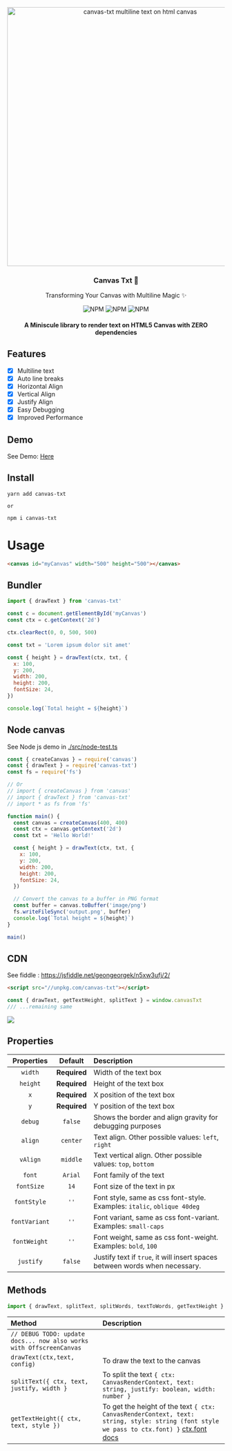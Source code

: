 <div align="center">
<img src="./src/docs/featured.png" width=600 alt="canvas-txt multiline text on html canvas">
<h3>Canvas Txt 📐</h3>
<p>
Transforming Your Canvas with Multiline Magic ✨
</p>

<p align="center">

<img alt="NPM" src="https://img.shields.io/bundlephobia/minzip/canvas-txt?style=flat-square">

<img alt="NPM" src="https://img.shields.io/npm/v/canvas-txt?style=flat-square">

<img alt="NPM" src="https://img.shields.io/npm/l/canvas-txt?style=flat-square">

</p>

#### A Miniscule library to render text on HTML5 Canvas with ZERO dependencies

</div>

## Features

- [x] Multiline text
- [x] Auto line breaks
- [x] Horizontal Align
- [x] Vertical Align
- [x] Justify Align
- [x] Easy Debugging
- [x] Improved Performance

## Demo

See Demo: [Here](https://canvas-txt.geongeorge.com)

## Install

```
yarn add canvas-txt

or

npm i canvas-txt
```

# Usage

```html
<canvas id="myCanvas" width="500" height="500"></canvas>
```

## Bundler

```javascript
import { drawText } from 'canvas-txt'

const c = document.getElementById('myCanvas')
const ctx = c.getContext('2d')

ctx.clearRect(0, 0, 500, 500)

const txt = 'Lorem ipsum dolor sit amet'

const { height } = drawText(ctx, txt, {
  x: 100,
  y: 200,
  width: 200,
  height: 200,
  fontSize: 24,
})

console.log(`Total height = ${height}`)
```

## Node canvas

See Node js demo in [./src/node-test.ts](https://github.com/geongeorge/Canvas-Txt/blob/master/src/node-test.ts)

```js
const { createCanvas } = require('canvas')
const { drawText } = require('canvas-txt')
const fs = require('fs')

// Or
// import { createCanvas } from 'canvas'
// import { drawText } from 'canvas-txt'
// import * as fs from 'fs'

function main() {
  const canvas = createCanvas(400, 400)
  const ctx = canvas.getContext('2d')
  const txt = 'Hello World!'

  const { height } = drawText(ctx, txt, {
    x: 100,
    y: 200,
    width: 200,
    height: 200,
    fontSize: 24,
  })

  // Convert the canvas to a buffer in PNG format
  const buffer = canvas.toBuffer('image/png')
  fs.writeFileSync('output.png', buffer)
  console.log(`Total height = ${height}`)
}

main()
```

## CDN

See fiddle : https://jsfiddle.net/geongeorgek/n5xw3ufj/2/

```html
<script src="//unpkg.com/canvas-txt"></script>
```

```javascript
const { drawText, getTextHeight, splitText } = window.canvasTxt
/// ...remaining same
```

![](./src/docs/canvas.jpg)

## Properties

|  Properties   |   Default    | Description                                                                    |
| :-----------: | :----------: | :----------------------------------------------------------------------------- |
|    `width`    | **Required** | Width of the text box                                                          |
|   `height`    | **Required** | Height of the text box                                                         |
|      `x`      | **Required** | X position of the text box                                                     |
|      `y`      | **Required** | Y position of the text box                                                     |
|    `debug`    |   `false`    | Shows the border and align gravity for debugging purposes                      |
|    `align`    |   `center`   | Text align. Other possible values: `left`, `right`                             |
|   `vAlign`    |   `middle`   | Text vertical align. Other possible values: `top`, `bottom`                    |
|    `font`     |   `Arial`    | Font family of the text                                                        |
|  `fontSize`   |     `14`     | Font size of the text in px                                                    |
|  `fontStyle`  |     `''`     | Font style, same as css font-style. Examples: `italic`, `oblique 40deg`        |
| `fontVariant` |     `''`     | Font variant, same as css font-variant. Examples: `small-caps` |
| `fontWeight`  |     `''`     | Font weight, same as css font-weight. Examples: `bold`, `100`                  |
|   `justify`   |   `false`    | Justify text if `true`, it will insert spaces between words when necessary.    |

## Methods

```js
import { drawText, splitText, splitWords, textToWords, getTextHeight } from 'canvas-txt'
```

| Method                                    | Description                                                                                                                                                                                                                     |
| :---------------------------------------- | :------------------------------------------------------------------------------------------------------------------------------------------------------------------------------------------------------------------------------ |
| `// DEBUG TODO: update docs... now also works with OffscreenCanvas `           |                                                                                                                                                                                                                                 |
| `drawText(ctx,text, config)`              | To draw the text to the canvas                                                                                                                                                                                                  |
| `splitText({ ctx, text, justify, width }` | To split the text `{ ctx: CanvasRenderContext, text: string, justify: boolean, width: number }`                                                                                                                            |
| `getTextHeight({ ctx, text, style })`     | To get the height of the text `{ ctx: CanvasRenderContext, text: string, style: string (font style we pass to ctx.font) }` [ctx.font docs](https://developer.mozilla.org/en-US/docs/Web/API/CanvasRenderingContext2D/font) |

